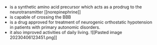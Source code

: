 - is a synthetic amino acid precursor which acts as a prodrug to the neurotransmitter [[norepinephrine]]
- is capable of crossing the BBB
- is a drug approved for treatment of neurogenic orthostatic hypotension in patients with primary autonomic disorders.
- it also improved activities of daily living.
![[Pasted image 20230406123451.png]]